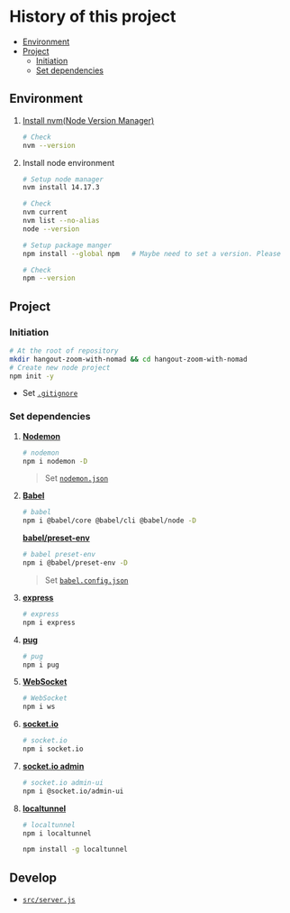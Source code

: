 # History of this project

- [Environment](#environment)
- [Project](#project)
  - [Initiation](#initiation)
  - [Set dependencies](#set-dependencies)


## Environment

1. [Install nvm(Node Version Manager)](https://github.com/nvm-sh/nvm#installing-and-updating)

   ```bash
   # Check
   nvm --version
   ```

2. Install node environment

   ```bash
   # Setup node manager
   nvm install 14.17.3
   
   # Check
   nvm current
   nvm list --no-alias
   node --version

   # Setup package manger
   npm install --global npm   # Maybe need to set a version. Please 
   
   # Check
   npm --version
   ```

## Project

### Initiation

```bash
# At the root of repository
mkdir hangout-zoom-with-nomad && cd hangout-zoom-with-nomad
# Create new node project
npm init -y
```

- Set [`.gitignore`](.gitignore)

### Set dependencies

1. [**Nodemon**](https://nodemon.io/)

    ```bash
    # nodemon
    npm i nodemon -D
    ```

    > Set [`nodemon.json`](nodemon.json)

2. [**Babel**](https://babeljs.io/docs/en/)

    ```bash
    # babel
    npm i @babel/core @babel/cli @babel/node -D
    ```

    [**babel/preset-env**](https://babeljs.io/docs/en/babel-preset-env)

    ```bash
    # babel preset-env
    npm i @babel/preset-env -D
    ```

    > Set [`babel.config.json`](babel.config.json)

3. [**express**](https://expressjs.com/)
    ```bash
    # express
    npm i express
    ```

4. [**pug**](https://pugjs.org/api/getting-started.html)
    ```bash
    # pug
    npm i pug
    ```

5. [**WebSocket**](https://github.com/theturtle32/WebSocket-Node)
    ```bash
    # WebSocket
    npm i ws
    ```

6. [**socket.io**](https://socket.io/)
    ```bash
    # socket.io
    npm i socket.io
    ```

7. [**socket.io admin**](https://socket.io/docs/v4/admin-ui/)
    ```bash
    # socket.io admin-ui
    npm i @socket.io/admin-ui
    ```

8. [**localtunnel**](https://github.com/localtunnel/localtunnel)
    ```bash
    # localtunnel
    npm i localtunnel

    npm install -g localtunnel
    ```
 

## Develop

- [`src/server.js`](src/server.js)